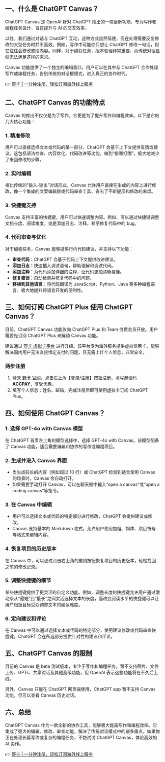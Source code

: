 ## 一、什么是 ChatGPT Canvas？

ChatGPT Canvas 是 OpenAI 针对 ChatGPT 推出的一项全新功能，专为写作和编程任务设计，旨在提升与 AI 的交互效率。

以往，我们通过对话与 ChatGPT 互动，这种方式虽然简便，但在处理需要反复修改的大型任务时并不高效。例如，写作中可能你只想让 ChatGPT 修改一句话，但它往往会修改整段内容。同样，对于编程任务，版本管理非常重要，而传统对话显然无法满足这样的需求。

Canvas 功能提供了一个独立的编辑窗口，用户可以在其中与 ChatGPT 合作处理写作或编程任务，告别传统的对话框模式，进入真正的协作时代。

👉 [野卡 | 一分钟注册，轻松订阅海外线上服务](https://bit.ly/bewildcard)

## 二、ChatGPT Canvas 的功能特点

Canvas 的推出不仅仅是为了写作，它更是为了提升写作和编程效率。以下是它的几大核心功能：

### 1. 精准修改

用户可以直接选择文本或代码的某一部分，ChatGPT 会基于上下文提供反馈或建议。这包括语法检查、内容优化、代码改进等功能，做到“指哪打哪”，极大地减少了来回修改的步骤。

### 2. 实时编辑

相比传统的“输入-输出”对话形式，Canvas 允许用户直接在生成的内容上进行修改，像一个集成的文案编辑器或代码审查工具，省去了不断提示和修改的麻烦。

### 3. 快捷键支持

Canvas 支持丰富的快捷键，用户可以快速调整内容。例如，可以通过快捷键调整文档长度、阅读难度，或是添加日志、注释，甚至修复代码中的 bug。

### 4. 代码审查与优化

对于编程任务，Canvas 能够提供行内代码建议，并支持以下功能：

- **审查代码**：ChatGPT 会基于代码上下文提供改进建议。
- **添加日志**：快速插入调试语句，帮助理解和调试代码。
- **添加注释**：为代码添加详细的注释，让代码更加清晰易懂。
- **修复错误**：自动检测并修复代码中的问题。
- **移植到其他语言**：将代码翻译为 JavaScript、Python、Java 等多种编程语言，极大地提升跨语言开发的便利性。

## 三、如何订阅 ChatGPT Plus 使用 ChatGPT Canvas？

目前，ChatGPT Canvas 功能仅向 ChatGPT Plus 和 Team 付费会员开放。用户需要先订阅 ChatGPT Plus 来解锁 Canvas 功能。

建议通过 [野卡 虚拟卡平台](https://bit.ly/bewildcard) 进行升级。该平台专为海外服务提供虚拟信用卡，能够解决国内用户无法直接绑定支付的问题，且无需上传个人信息，非常安全。

### 两步注册

1. 登录 [野卡 官网](https://bit.ly/bewildcard)，点击右上角【登录/注册】按钮注册，填写邀请码 **ACCPAY**，享受优惠。
2. 填写个人信息：姓名、邮箱，完成注册后即可使用虚拟卡订阅 ChatGPT Plus。

## 四、如何使用 ChatGPT Canvas？

### 1. 选择 GPT-4o with Canvas 模型

在 ChatGPT 首页左上角的模型选择中，选择 GPT-4o with Canvas。该模型配备了 Canvas 功能，适合需要编辑和协作的写作或编程项目。

### 2. 生成并进入 Canvas 界面

- 当生成较长的内容（例如超过 10 行）或 ChatGPT 检测到适合使用 Canvas 的场景时，Canvas 会自动打开。
- 如果需要手动打开 Canvas，可以在聊天框中输入“open a canvas”或“open a coding canvas”等指令。

### 3. 在 Canvas 中编辑

- 用户可以选择文本或代码的特定部分进行修改，ChatGPT 会提供建议或修改。
- Canvas 支持基本的 Markdown 格式，允许用户使用加粗、斜体、项目符号等格式来编辑内容。

### 4. 恢复项目的历史版本

在 Canvas 中，可以通过点击右上角的撤销按钮恢复项目的历史版本，轻松找回之前的修改记录。

### 5. 调整快捷键的细节

某些快捷键提供了更灵活的自定义功能。例如，调整长度的快捷键允许用户通过滑动条从“最短”到“最长”之间灵活选择文本的长度，而改变阅读水平的快捷键可以让用户根据目标受众调整文本的阅读难度。

### 6. 定向建议和评论

在 Canvas 中可以通过选择文本或代码的特定部分，使用建议修改或代码审查快捷键，ChatGPT 会在所选部分提供针对性的建议和评论。

## 五、ChatGPT Canvas 的限制

目前的 Canvas 是 beta 测试版本，专注于写作和编程任务，暂不支持图片、文件上传、GPTs、共享对话及其他高级功能，但 OpenAI 表示这些功能将在不久后上线。

另外，Canvas 只能在 ChatGPT 网页端使用，ChatGPT app 暂不支持 Canvas 功能，但可以查看 Canvas 历史对话。

## 六、总结

ChatGPT Canvas 作为一款全新的协作工具，能够极大提高写作和编程效率。它集成了强大的编辑、修改、审查功能，解决了传统对话模式中的诸多痛点。如果你正在处理长篇写作或复杂的编程任务，不妨试试 ChatGPT Canvas，体验高效的 AI 协作。

👉 [野卡 | 一分钟注册，轻松订阅海外线上服务](https://bit.ly/bewildcard)